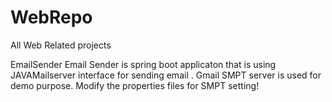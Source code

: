 # WebRepo
All Web Related projects

EmailSender
Email Sender is spring boot applicaton that is using JAVAMailserver interface for sending email . Gmail SMPT server is used for demo purpose.
Modify the properties files for SMPT setting!
